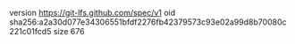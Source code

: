 version https://git-lfs.github.com/spec/v1
oid sha256:a2a30d077e34306551bfdf2276fb42379573c93e02a99d8b70080c221c01fcd5
size 676
